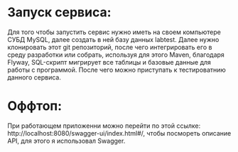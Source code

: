 # Запуск сервиса:
Для того чтобы запустить сервис нужно иметь на своем компьютере СУБД MySQL, далее создать в ней базу данных labtest. 
Далее нужно клонировать этот git репозиторий, после чего интегрировать его в среду разработки или собрать, используя для этого Maven,
благодаря  Flyway, SQL-скрипт мигрирует все таблицы и базовые данные для работы с программой. После чего можно приступать к тестироватнию данного сервиса.

# Оффтоп:
При работающем приложенни можно перейти по этой ссылке: http://localhost:8080/swagger-ui/index.html#/, чтобы посмореть описание API, для этого я использовал Swagger.
